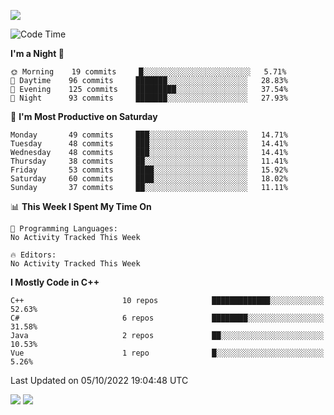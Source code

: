 ![](https://komarev.com/ghpvc/?username=lilpidgey&color=red)
<!--START_SECTION:waka-->
![Code Time](http://img.shields.io/badge/Code%20Time-1%2C353%20hrs%2059%20mins-blue)

**I'm a Night 🦉** 

```text
🌞 Morning    19 commits     █░░░░░░░░░░░░░░░░░░░░░░░░   5.71% 
🌆 Daytime    96 commits     ███████░░░░░░░░░░░░░░░░░░   28.83% 
🌃 Evening    125 commits    █████████░░░░░░░░░░░░░░░░   37.54% 
🌙 Night      93 commits     ███████░░░░░░░░░░░░░░░░░░   27.93%

```
📅 **I'm Most Productive on Saturday** 

```text
Monday       49 commits     ███░░░░░░░░░░░░░░░░░░░░░░   14.71% 
Tuesday      48 commits     ███░░░░░░░░░░░░░░░░░░░░░░   14.41% 
Wednesday    48 commits     ███░░░░░░░░░░░░░░░░░░░░░░   14.41% 
Thursday     38 commits     ██░░░░░░░░░░░░░░░░░░░░░░░   11.41% 
Friday       53 commits     ████░░░░░░░░░░░░░░░░░░░░░   15.92% 
Saturday     60 commits     ████░░░░░░░░░░░░░░░░░░░░░   18.02% 
Sunday       37 commits     ██░░░░░░░░░░░░░░░░░░░░░░░   11.11%

```


📊 **This Week I Spent My Time On** 

```text
💬 Programming Languages: 
No Activity Tracked This Week

🔥 Editors: 
No Activity Tracked This Week

```

**I Mostly Code in C++** 

```text
C++                      10 repos            █████████████░░░░░░░░░░░░   52.63% 
C#                       6 repos             ████████░░░░░░░░░░░░░░░░░   31.58% 
Java                     2 repos             ██░░░░░░░░░░░░░░░░░░░░░░░   10.53% 
Vue                      1 repo              █░░░░░░░░░░░░░░░░░░░░░░░░   5.26%

```



 Last Updated on 05/10/2022 19:04:48 UTC
<!--END_SECTION:waka-->
![](https://hit.yhype.me/github/profile?user_id=42968544)
![](https://komarev.com/ghpvc/?lilpidgey)
